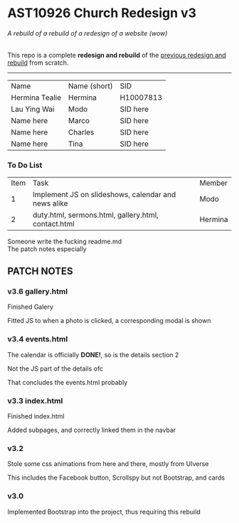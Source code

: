 <h1>AST10926 Church Redesign v3</h1>
<h6>A rebuild of a rebuild of a redesign of a website (wow)</h6>
<p>This repo is a complete <b>redesign and rebuild</b> of the <a href="https://github.com/IHOKE/AST10926-Church-Website-Redesign">previous redesign and rebuild</a> from scratch.</p>
<hr>

<table>
	<tr><td>Name</td><td>Name (short)</td><td>SID</td></tr>
	<tr><td>Hermina Tealie</td><td>Hermina</td><td>H10007813</td></tr>
	<tr><td>Lau Ying Wai</td><td>Modo</td><td>SID here</td></tr>
	<tr><td>Name here</td><td>Marco</td><td>SID here</td></tr>
	<tr><td>Name here</td><td>Charles</td><td>SID here</td></tr>
	<tr><td>Name here</td><td>Tina</td><td>SID here</td></tr>
</table>

<h3>To Do List</h3>
<table>
	<tr><td>Item</td><td>Task</td><td>Member</td></tr>
	<tr><td>1</td><td>Implement JS on slideshows, calendar and news alike</td><td>Modo</td></tr>
		<tr><td>2</td><td>duty.html, sermons.html, gallery.html, contact.html</td><td>Hermina</td></tr>
</table>

<p>Someone write the fucking readme.md<br>The patch notes especially</p>

<h2>PATCH NOTES</h2>

<h3>v3.6 gallery.html</h3>
<p>Finished Galery</p>
<p>Fitted JS to when a photo is clicked, a corresponding modal is shown</p>

<h3>v3.4 events.html</h3>
<p>The calendar is officially <b>DONE!</b>, so is the details section 2</p>
<p>Not the JS part of the details ofc</p>
<p>That concludes the events.html probably</p>

<h3>v3.3 index.html</h3>
<p>Finished index.html</p>
<p>Added subpages, and correctly linked them in the navbar</p>

<h3>v3.2</h3>
<p>Stole some css animations from here and there, mostly from UIverse</p>
<p>This includes the Facebook button, Scrollspy but not Bootstrap, and cards</p>

<h3>v3.0</h3>
<p>Implemented Bootstrap into the project, thus requiring this rebuild</p>